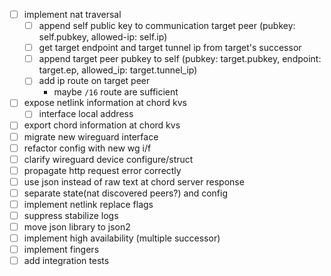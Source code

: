 - [ ] implement nat traversal
  - [ ] append self public key to communication target peer (pubkey: self.pubkey, allowed-ip: self.ip)
  - [ ] get target endpoint and target tunnel ip from target's successor
  - [ ] append target peer pubkey to self (pubkey: target.pubkey, endpoint: target.ep, allowed_ip: target.tunnel_ip)
  - [ ] add ip route on target peer
    - maybe `/16` route are sufficient
- [ ] expose netlink information at chord kvs
  - [ ] interface local address
- [ ] export chord information at chord kvs
- [ ] migrate new wireguard interface
- [ ] refactor config with new wg i/f
- [ ] clarify wireguard device configure/struct
- [ ] propagate http request error correctly
- [ ] use json instead of raw text at chord server response
- [ ] separate state(nat discovered peers?) and config
- [ ] implement netlink replace flags
- [ ] suppress stabilize logs
- [ ] move json library to json2
- [ ] implement high availability (multiple successor)
- [ ] implement fingers
- [ ] add integration tests
